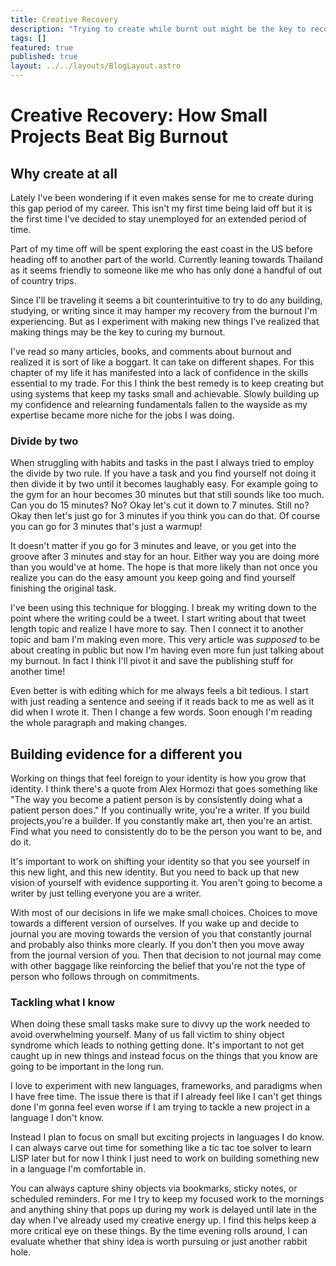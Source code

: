 ```yaml
---
title: Creative Recovery
description: "Trying to create while burnt out might be the key to recovery. As long as you keep things small and achievable."
tags: []
featured: true
published: true
layout: ../../layouts/BlogLayout.astro
---
```


# Creative Recovery: How Small Projects Beat Big Burnout

## Why create at all

Lately I've been wondering if it even makes sense for me to create during this gap period of my career. This isn't my first time being laid off but it is the first time I've decided to stay unemployed for an extended period of time.

Part of my time off will be spent exploring the east coast in the US before heading off to another part of the world. Currently leaning towards Thailand as it seems friendly to someone like me who has only done a handful of out of country trips.

Since I'll be traveling it seems a bit counterintuitive to try to do any building, studying, or writing since it may hamper my recovery from the burnout I'm experiencing. But as I experiment with making new things I've realized that making things may be the key to curing my burnout.

I've read so many articles, books, and comments about burnout and realized it is sort of like a boggart. It can take on different shapes. For this chapter of my life it has manifested into a lack of confidence in the skills essential to my trade. For this I think the best remedy is to keep creating but using systems that keep my tasks small and achievable. Slowly building up my confidence and relearning fundamentals fallen to the wayside as my expertise became more niche for the jobs I was doing.

### Divide by two

When struggling with habits and tasks in the past I always tried to employ the divide by two rule. If you have a task and you find yourself not doing it then divide it by two until it becomes laughably easy. For example going to the gym for an hour becomes 30 minutes but that still sounds like too much. Can you do 15 minutes? No? Okay let's cut it down to 7 minutes. Still no? Okay then let's just go for 3 minutes if you think you can do that. Of course you can go for 3 minutes that's just a warmup!

It doesn't matter if you go for 3 minutes and leave, or you get into the groove after 3 minutes and stay for an hour. Either way you are doing more than you would've at home. The hope is that more likely than not once you realize you can do the easy amount you keep going and find yourself finishing the original task.

I've been using this technique for blogging. I break my writing down to the point where the writing could be a tweet. I start writing about that tweet length topic and realize I have more to say. Then I connect it to another topic and bam I'm making even more. This very article was _supposed_ to be about creating in public but now I'm having even more fun just talking about my burnout. In fact I think I'll pivot it and save the publishing stuff for another time!

Even better is with editing which for me always feels a bit tedious. I start with just reading a sentence and seeing if it reads back to me as well as it did when I wrote it. Then I change a few words. Soon enough I'm reading the whole paragraph and making changes.

## Building evidence for a different you

Working on things that feel foreign to your identity is how you grow that identity. I think there's a quote from Alex Hormozi that goes something like "The way you become a patient person is by consistently doing what a patient person does." If you continually write, you're a writer. If you build projects,you're a builder. If you constantly make art, then you're an artist. Find what you need to consistently do to be the person you want to be, and do it.

It's important to work on shifting your identity so that you see yourself in this new light, and this new identity. But you need to back up that new vision of yourself with evidence supporting it. You aren't going to become a writer by just telling everyone you are a writer.

With most of our decisions in life we make small choices. Choices to move towards a different version of ourselves. If you wake up and decide to journal you are moving towards the version of you that constantly journal and probably also thinks more clearly. If you don't then you move away from the journal version of you. Then that decision to not journal may come with other baggage like reinforcing the belief that you're not the type of person who follows through on commitments.

### Tackling what I know

When doing these small tasks make sure to divvy up the work needed to avoid overwhelming yourself. Many of us fall victim to shiny object syndrome which leads to nothing getting done. It's important to not get caught up in new things and instead focus on the things that you know are going to be important in the long run.

I love to experiment with new languages, frameworks, and paradigms when I have free time. The issue there is that if I already feel like I can't get things done I'm gonna feel even worse if I am trying to tackle a new project in a language I don't know.

Instead I plan to focus on small but exciting projects in languages I do know. I can always carve out time for something like a tic tac toe solver to learn LISP later but for now I think I just need to work on building something new in a language I'm comfortable in.

You can always capture shiny objects via bookmarks, sticky notes, or scheduled reminders. For me I try to keep my focused work to the mornings and anything shiny that pops up during my work is delayed until late in the day when I've already used my creative energy up. I find this helps keep a more critical eye on these things. By the time evening rolls around, I can evaluate whether that shiny idea is worth pursuing or just another rabbit hole.
